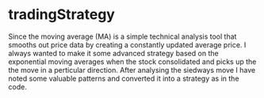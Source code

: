 # tradingStrategy
Since the moving average (MA) is a simple technical analysis tool that smooths out price data by creating a constantly updated average price.
I always wanted to make it some advanced strategy based on the exponential moving averages when the stock consolidated and picks up the the move in a perticular direction.
After analysing the siedways move I have noted some valuable patterns and converted it into a strategy as in the code. 
